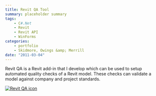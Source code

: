 ```yaml
---
title: Revit QA Tool
summary: placeholder summary
tags:
    - C#.Net
    - Revit
    - Revit API
    - WinForms
categories:
    - portfolio
    - Skidmore, Owings &amp; Merrill
date: "2011-03-04"
---
```


Revit QA is a Revit add-in that I develop which can be used to setup automated quality checks of a Revit model. These checks can validate a model against company and project standards.

[![Revit QA icon](Revit-QA-icon.jpg)](http://www.ericanastas.com/wp-content/uploads/2012/05/Revit-QA-icon.jpg)
